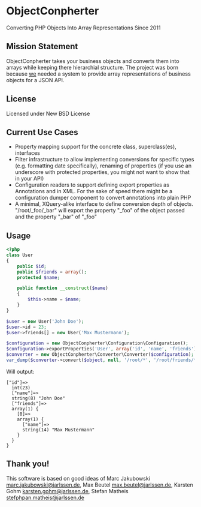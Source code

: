 ObjectConpherter
================
Converting PHP Objects Into Array Representations Since 2011


Mission Statement
-----------------

ObjectConpherter takes your business objects and converts them into arrays while
keeping there hierarchial structure. The project was born because [we](http://jarlssen.de)
needed a system to provide array representations of business objects for a JSON API.


License
-------

Licensed under New BSD License


Current Use Cases
-----------------

-   Property mapping support for the concrete class, superclass(es), interfaces
-   Filter infrastructure to allow implementing conversions for specific types
    (e.g. formatting date specifically), renaming of properties (if you use an
    underscore with protected properties, you might not want to show that in
    your API)
-   Configuration readers to support defining export properties as Annotations
    and in XML. For the sake of speed there might be a configuration dumper
    component to convert annotations into plain PHP
-   A minimal, XQuery-alike interface to define conversion depth of objects.
    "/root/_foo/_bar" will export the property "_foo" of the object passed and
    the property "_bar" of "_foo"


Usage
-----

```php
<?php
class User
{
    public $id;
    public $friends = array();
    protected $name;

    public function __construct($name)
    {
        $this->name = $name;
    }
}

$user = new User('John Doe');
$user->id = 23;
$user->friends[] = new User('Max Mustermann');

$configuration = new ObjectConpherter\Configuration\Configuration();
$configuration->exportProperties('User', array('id', 'name', 'friends'));
$converter = new ObjectConpherter\Converter\Converter($configuration);
var_dump($converter->convert($object, null, '/root/*', '/root/friends/*/name'));
```

Will output:

    ["id"]=>
      int(23)
      ["name"]=>
      string(8) "John Doe"
      ["friends"]=>
      array(1) {
        [0]=>
        array(1) {
          ["name"]=>
          string(14) "Max Mustermann"
        }
      }
    }


Thank you!
----------

This software is based on good ideas of Marc Jakubowski <marc.jakubowski@jarlssen.de>,
Max Beutel <max.beutel@jarlssen.de>, Karsten Gohm <karsten.gohm@jarlssen.de>, Stefan Matheis
<stefphpan.matheis@jarlssen.de>
